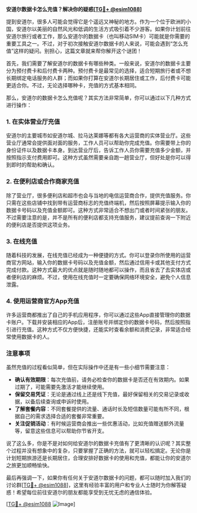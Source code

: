 **安道尔数据卡怎么充值？解决你的疑惑[[TG💪+ @esim1088](https://t.me/s/esim1088)]**

提到安道尔，很多人可能会觉得它是个遥远又神秘的地方。作为一个位于欧洲的小国，安道尔以美丽的自然风光和低调的生活方式吸引着不少游客。如果你计划前往安道尔旅行或者工作，那么安道尔的数据卡（也叫移动SIM卡）可能就是你需要的重要工具之一。不过，对于初次接触安道尔数据卡的人来说，可能会遇到“怎么充值”这样的疑问。别担心，这篇文章就来帮你解开这个谜团！

首先，我们需要了解安道尔的数据卡有哪些种类。一般来说，安道尔的数据卡主要分为预付费卡和后付费卡两种。预付费卡是最常见的选择，适合短期旅行者或不想长期绑定电话服务的人群；而如果你打算在安道尔长期居住或工作，后付费卡可能更适合你。不过，无论选择哪种卡，充值的方式基本相同。

那么，安道尔的数据卡怎么充值呢？其实方法非常简单，你可以通过以下几种方式进行操作：

### 1. 在实体营业厅充值
安道尔的主要城市如安道尔城、拉马达莱娜等都有各大运营商的实体营业厅。这些营业厅通常会提供面对面的服务，工作人员可以帮助你完成充值。你需要带上你的身份证件以及数据卡本身。到达营业厅后，告诉工作人员你需要充值多少金额，并按照指示支付费用即可。这种方式虽然需要亲自跑一趟营业厅，但好处是你可以得到即时的帮助和确认。

### 2. 在便利店或合作商家充值
除了营业厅，很多便利店和超市也会与当地的电信运营商合作，提供充值服务。你只需在这些店铺中找到带有运营商标志的充值终端机，然后按照屏幕提示输入你的数据卡号码以及充值金额即可。这种方式非常适合不想出门或者时间紧张的朋友。不过需要注意的是，并不是所有的便利店都支持充值服务，建议提前查询一下附近的便利店是否提供这项业务。

### 3. 在线充值
随着科技的发展，在线充值已经成为一种便捷的方式。你可以登录你所使用的运营商官方网站，输入你的数据卡号码以及充值金额，然后通过信用卡或其他支付方式完成付款。这种方式最大的优点就是随时随地都可以操作，而且省去了去实体店或者便利店的麻烦。不过，使用在线充值时一定要确保网络环境安全，避免个人信息泄露。

### 4. 使用运营商官方App充值
许多运营商都推出了自己的手机应用程序，你可以通过这些App直接管理你的数据卡账户。下载并安装相应的App后，注册账号并绑定你的数据卡号码，然后按照指引进行充值。这种方式不仅方便快捷，还能实时查看余额和消费记录，非常适合经常使用数据卡的人。

### 注意事项
虽然充值的过程看似简单，但在实际操作中还是有一些小细节需要注意：

- **确认有效期限**：每次充值前，请务必检查你的数据卡是否还在有效期内。如果过期了，可能需要先激活才能继续使用。
- **保留交易凭证**：无论是通过线上还是线下充值，最好保留相关的交易记录或收据，以备后续查询或申诉时使用。
- **了解套餐内容**：不同套餐提供的流量、通话时长及短信数量可能有所不同，根据自己的需求选择合适的套餐非常重要。
- **关注促销活动**：有时候运营商会推出一些优惠活动，比如充值赠送额外流量等，留意这些信息可以帮助你节省开支。

说了这么多，你是不是对如何给安道尔的数据卡充值有了更清晰的认识呢？其实整个过程并没有想象中的复杂，只要掌握了正确的方法，就可以轻松搞定。无论你是计划短期旅游还是长期居住，合理安排好数据卡的使用和充值，都能让你的安道尔之旅更加顺畅愉快。

最后再强调一下，如果你有任何关于安道尔数据卡的问题，都可以随时加入我们的讨论群[[TG💪+ @esim1088](https://t.me/s/esim1088)]，这里有经验丰富的用户和专业人士随时为你解答疑惑！希望每位前往安道尔的朋友都能享受到无忧无虑的通信体验。

[[TG💪+ @esim1088](https://t.me/s/esim1088) ![Image](https://i.postimg.cc/4NQfJmqS/Snipaste-2025-05-13-00-14-12.png)]
